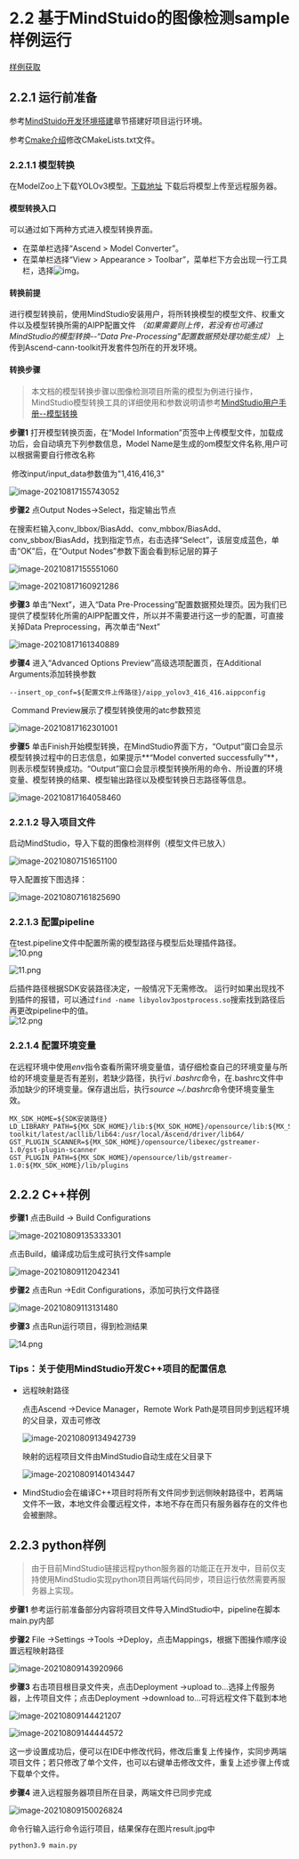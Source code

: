 # 2.2 基于MindStuido的图像检测sample样例运行

[样例获取](https://gitee.com/ascend/mindxsdk-referenceapps/tree/master/tutorials/ImageDetectionSample)

## 2.2.1 运行前准备

参考[MindStuido开发环境搭建](./1-3MindStuido开发环境搭建.md)章节搭建好项目运行环境。

参考[Cmake介绍](./Cmake介绍.md)修改CMakeLists.txt文件。

### 2.2.1.1 模型转换

在ModelZoo上下载YOLOv3模型。[下载地址](https://mindx.sdk.obs.cn-north-4.myhuaweicloud.com/mindxsdk-referenceapps%20/contrib/ActionRecognition/ATC%20YOLOv3%28FP16%29%20from%20TensorFlow%20-%20Ascend310.zip)
下载后将模型上传至远程服务器。

#### 模型转换入口

可以通过如下两种方式进入模型转换界面。

- 在菜单栏选择“Ascend > Model Converter”。
- 在菜单栏选择“View > Appearance > Toolbar”，菜单栏下方会出现一行工具栏，选择![img](img/zh-cn_image_0000001180516897.png)。

#### 转换前提

进行模型转换前，使用MindStudio安装用户，将所转换模型的模型文件、权重文件以及模型转换所需的AIPP配置文件 _（如果需要则上传，若没有也可通过MindStudio的模型转换--“Data Pre-Processing”配置数据预处理功能生成）_ 上传到Ascend-cann-toolkit开发套件包所在的开发环境。

#### 转换步骤

> 本文档的模型转换步骤以图像检测项目所需的模型为例进行操作，MindStudio模型转换工具的详细使用和参数说明请参考[MindStudio用户手册--模型转换](https://support.huaweicloud.com/usermanual-mindstudio302/atlasms_02_0059.html)

**步骤1** 打开模型转换页面，在“Model Information”页签中上传模型文件，加载成功后，会自动填充下列参数信息，Model Name是生成的om模型文件名称,用户可以根据需要自行修改名称

​           修改input/input_data参数值为"1,416,416,3"

![image-20210817155743052](img/image-20210817155743052.png)



**步骤2** 点Output Nodes->Select，指定输出节点

​           在搜索栏输入conv_lbbox/BiasAdd、conv_mbbox/BiasAdd、conv_sbbox/BiasAdd，找到指定节点，右击选择“Select”，该层变成蓝色，单击“OK”后，在“Output Nodes”参数下面会看到标记层的算子

![image-20210817155551060](img/image-20210817155551060.png)

![image-20210817160921286](img/image-20210817160921286.png)

**步骤3** 单击“Next”，进入“Data Pre-Processing”配置数据预处理页。因为我们已提供了模型转化所需的AIPP配置文件，所以并不需要进行这一步的配置，可直接关掉Data Preprocessing，再次单击“Next”

![image-20210817161340889](img/image-20210817161340889.png)

**步骤4** 进入“Advanced Options Preview”高级选项配置页，在Additional Arguments添加转换参数

```
--insert_op_conf=${配置文件上传路径}/aipp_yolov3_416_416.aippconfig
```

​           Command Preview展示了模型转换使用的atc参数预览

![image-20210817162301001](img/image-20210817162301001.png)

**步骤5** 单击Finish开始模型转换，在MindStudio界面下方，“Output”窗口会显示模型转换过程中的日志信息，如果提示**“Model converted successfully”**，则表示模型转换成功。“Output”窗口会显示模型转换所用的命令、所设置的环境变量、模型转换的结果、模型输出路径以及模型转换日志路径等信息。

![image-20210817164058460](img/image-20210817164058460.png)

### 2.2.1.2 导入项目文件

启动MindStudio，导入下载的图像检测样例（模型文件已放入）

![image-20210807151651100](img/image-20210807151651100.png)

导入配置按下图选择：

![image-20210807161825690](img/image-20210807161825690.png)

### 2.2.1.3 配置pipeline

在test.pipeline文件中配置所需的模型路径与模型后处理插件路径。  
![10.png](img/1623231415247.png '10.png')  

![11.png](img/1623231423039.png '11.png')  

后插件路径根据SDK安装路径决定，一般情况下无需修改。
运行时如果出现找不到插件的报错，可以通过`find -name libyolov3postprocess.so`搜索找到路径后再更改pipeline中的值。  
![12.png](img/1623231850273.png '12.png')

### 2.2.1.4 配置环境变量

在远程环境中使用*env*指令查看所需环境变量值，请仔细检查自己的环境变量与所给的环境变量是否有差别，若缺少路径，执行*vi .bashrc*命令，在.bashrc文件中添加缺少的环境变量。保存退出后，执行*source ~/.bashrc*命令使环境变量生效。

```
MX_SDK_HOME=${SDK安装路径}
LD_LIBRARY_PATH=${MX_SDK_HOME}/lib:${MX_SDK_HOME}/opensource/lib:${MX_SDK_HOME}/opensource/lib64:/usr/local/Ascend/ascend-toolkit/latest/acllib/lib64:/usr/local/Ascend/driver/lib64/
GST_PLUGIN_SCANNER=${MX_SDK_HOME}/opensource/libexec/gstreamer-1.0/gst-plugin-scanner
GST_PLUGIN_PATH=${MX_SDK_HOME}/opensource/lib/gstreamer-1.0:${MX_SDK_HOME}/lib/plugins
```

## 2.2.2 C++样例

**步骤1** 点击Build -> Build Configurations

![image-20210809135333301](img/image-20210809135333301.png)

点击Build，编译成功后生成可执行文件sample

![image-20210809112042341](img/image-20210809112042341.png)

**步骤2** 点击Run ->Edit Configurations，添加可执行文件路径

![image-20210809113131480](img/image-20210809113131480.png)

**步骤3** 点击Run运行项目，得到检测结果

![14.png](img/1623382869487.png '14.png')

### Tips：关于使用MindStudio开发C++项目的配置信息

- 远程映射路径

  点击Ascend ->Device Manager，Remote Work Path是项目同步到远程环境的父目录，双击可修改

  ![image-20210809134942739](img/image-20210809134942739.png)

  映射的远程项目文件由MindStudio自动生成在父目录下

  ![image-20210809140143447](img/image-20210809140143447.png)

- MindStudio会在编译C++项目时将所有文件同步到远侧映射路径中，若两端文件不一致，本地文件会覆远程文件，本地不存在而只有服务器存在的文件也会被删除。

## 2.2.3 python样例

> 由于目前MindStudio链接远程python服务器的功能正在开发中，目前仅支持使用MindStudio实现python项目两端代码同步，项目运行依然需要再服务器上实现。

**步骤1** 参考运行前准备部分内容将项目文件导入MindStudio中，pipeline在脚本main.py内部

**步骤2** File ->Settings ->Tools ->Deploy，点击Mappings，根据下图操作顺序设置远程映射路径

![image-20210809143920966](img/image-20210809143920966.png)

**步骤3** 右击项目根目录文件夹，点击Deployment ->upload to...选择上传服务器，上传项目文件；点击Deployment ->download to...可将远程文件下载到本地

![image-20210809144421207](img/image-20210809144421207.png)

![image-20210809144444572](img/image-20210809144444572.png)

​           这一步设置成功后，便可以在IDE中修改代码，修改后重复上传操作，实同步两端项目文件；若只修改了单个文件，也可以右键单击修改文件，重复上述步骤上传或下载单个文件。

**步骤4** 进入远程服务器项目所在目录，两端文件已同步完成

![image-20210809150026824](img/image-20210809150026824.png)

命令行输入运行命令运行项目，结果保存在图片result.jpg中

```
python3.9 main.py
```

